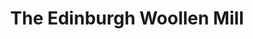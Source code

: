---
title: "The Edinburgh Woollen Mill"
url: /welshpool/the-edinburgh-woollen-mill/
shop: clothes
---